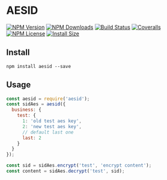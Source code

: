 # AESID

[![NPM Version][npm-image]][npm-url]
[![NPM Downloads][downloads-image]][npm-url]
[![Build Status][travis-image]][travis-url]
[![Coveralls][coveralls-image]][coveralls-url]
[![NPM License][license-image]][npm-url]
[![Install Size][install-size-image]][install-size-url]

## Install

`npm install aesid --save`

## Usage

```javascript
const aesid = require('aesid');
const sidAes = aesid({
  business: {
    test: {
      1: 'old test aes key',
      2: 'new test aes key',
      // default last one
      last: 2
    }
  }
});

const sid = sidAes.encrypt('test', 'encrypt content');
const content = sidAes.decrypt('test', sid);
```


[npm-image]: https://img.shields.io/npm/v/aesid.svg
[downloads-image]: https://img.shields.io/npm/dm/aesid.svg
[npm-url]: https://www.npmjs.org/package/aesid
[travis-image]: https://img.shields.io/travis/com/Bacra/node-aesid/master.svg?label=linux
[travis-url]: https://travis-ci.com/Bacra/node-aesid
[coveralls-image]: https://img.shields.io/coveralls/Bacra/node-aesid.svg
[coveralls-url]: https://coveralls.io/github/Bacra/node-aesid
[license-image]: https://img.shields.io/npm/l/aesid.svg
[install-size-url]: https://packagephobia.now.sh/result?p=aesid
[install-size-image]: https://packagephobia.now.sh/badge?p=aesid
